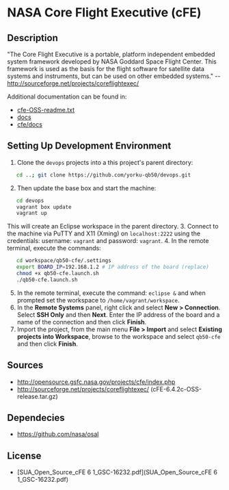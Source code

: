 # NASA Core Flight Executive (cFE)

## Description
"The Core Flight Executive is a portable, platform independent embedded
system framework developed by NASA Goddard Space Flight Center. This
framework is used as the basis for the flight software for satellite data
systems and instruments, but can be used on other embedded systems."
-- http://sourceforge.net/projects/coreflightexec/

Additional documentation can be found in:
* [cfe-OSS-readme.txt](./cfe-OSS-readme.txt)
* [docs](./docs/)
* [cfe/docs](./cfe/docs/)

## Setting Up Development Environment
1. Clone the `devops` projects into a this project's parent directory:

```bash
   cd ..; git clone https://github.com/yorku-qb50/devops.git
```

2. Then update the base box and start the machine:

```bash
   cd devops
   vagrant box update
   vagrant up
```

   This will create an Eclipse workspace in the parent directory.
3. Connect to the machine via PuTTY and X11 (Xming) on `localhost:2222`
   using the credentials: username: `vagrant` and password: `vagrant`.
4. In the remote terminal, execute the commands:

```bash
   cd workspace/qb50-cfe/.settings
   export BOARD_IP=192.168.1.2 # IP address of the board (replace)
   chmod +x qb50-cfe.launch.sh
   ./qb50-cfe.launch.sh
```

5. In the remote terminal, execute the command: `eclipse &` and when
   prompted set the workspace to `/home/vagrant/workspace`.
6. In the **Remote Systems** panel, right click and select **New > Connection**.
   Select **SSH Only** and then **Next**. Enter the IP address of the board
   and a name of the connection and then click **Finish**.
7. Import the project, from the main menu **File > Import** and select
   **Existing projects into Workspace**, browse to the workspace and select
   `qb50-cfe` and then click **Finish**.

## Sources
* http://opensource.gsfc.nasa.gov/projects/cfe/index.php
* http://sourceforge.net/projects/coreflightexec/ (cFE-6.4.2c-OSS-release.tar.gz)

## Dependecies
* https://github.com/nasa/osal

## License
* [SUA_Open_Source_cFE 6 1_GSC-16232.pdf](SUA_Open_Source_cFE 6 1_GSC-16232.pdf)
